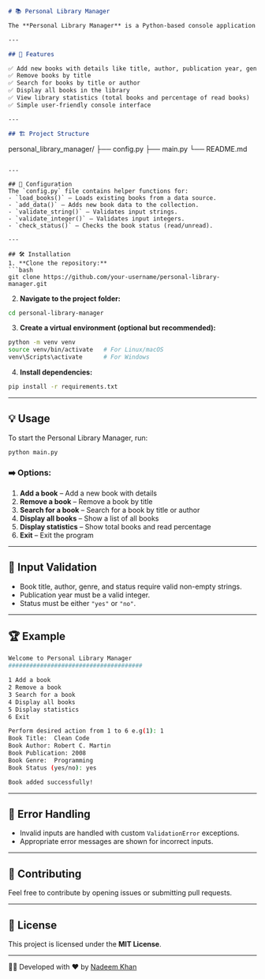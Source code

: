 ```markdown
# 📚 Personal Library Manager

The **Personal Library Manager** is a Python-based console application that allows users to manage their personal book collection. It provides functionalities to add, remove, search, and display books, along with statistics on the library's contents.

---

## 🚀 Features

✅ Add new books with details like title, author, publication year, genre, and status  
✅ Remove books by title  
✅ Search for books by title or author  
✅ Display all books in the library  
✅ View library statistics (total books and percentage of read books)  
✅ Simple user-friendly console interface

---

## 🏗️ Project Structure
```

personal_library_manager/
├── config.py
├── main.py
└── README.md

````

---

## 📂 Configuration
The `config.py` file contains helper functions for:
- `load_books()` – Loads existing books from a data source.
- `add_data()` – Adds new book data to the collection.
- `validate_string()` – Validates input strings.
- `validate_integer()` – Validates input integers.
- `check_status()` – Checks the book status (read/unread).

---

## 🛠️ Installation
1. **Clone the repository:**
```bash
git clone https://github.com/your-username/personal-library-manager.git
````

2. **Navigate to the project folder:**

```bash
cd personal-library-manager
```

3. **Create a virtual environment (optional but recommended):**

```bash
python -m venv venv
source venv/bin/activate   # For Linux/macOS
venv\Scripts\activate      # For Windows
```

4. **Install dependencies:**

```bash
pip install -r requirements.txt
```

---

## 💡 Usage

To start the Personal Library Manager, run:

```bash
python main.py
```

### ➡️ Options:

1. **Add a book** – Add a new book with details
2. **Remove a book** – Remove a book by title
3. **Search for a book** – Search for a book by title or author
4. **Display all books** – Show a list of all books
5. **Display statistics** – Show total books and read percentage
6. **Exit** – Exit the program

---

## 🚦 Input Validation

- Book title, author, genre, and status require valid non-empty strings.
- Publication year must be a valid integer.
- Status must be either `"yes"` or `"no"`.

---

## 🏆 Example

```bash
Welcome to Personal Library Manager
######################################

1 Add a book
2 Remove a book
3 Search for a book
4 Display all books
5 Display statistics
6 Exit

Perform desired action from 1 to 6 e.g(1): 1
Book Title:  Clean Code
Book Author: Robert C. Martin
Book Publication: 2008
Book Genre:  Programming
Book Status (yes/no): yes

Book added successfully!
```

---

## 🚧 Error Handling

- Invalid inputs are handled with custom `ValidationError` exceptions.
- Appropriate error messages are shown for incorrect inputs.

---

## 📝 Contributing

Feel free to contribute by opening issues or submitting pull requests.

---

## 📄 License

This project is licensed under the **MIT License**.

---

👨‍💻 Developed with ❤️ by [Nadeem Khan](https://github.com/nadeemsangrasi)

```


```
